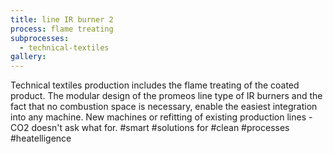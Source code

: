 ```yaml
---
title: line IR burner 2
process: flame treating
subprocesses:
  - technical-textiles
gallery:
---
```


Technical textiles production includes the flame treating of the coated product. The modular design of the promeos line type of IR burners and the fact that no combustion space is necessary, enable the easiest integration into any machine.  New machines or refitting of existing production lines - CO2 doesn't ask what for.  #smart #solutions for #clean #processes #heatelligence

